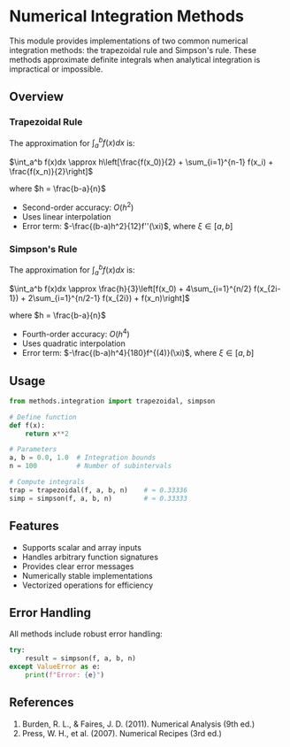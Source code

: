 # Numerical Integration Methods

This module provides implementations of two common numerical integration methods: the trapezoidal rule and Simpson's rule. These methods approximate definite integrals when analytical integration is impractical or impossible.

## Overview

### Trapezoidal Rule
The approximation for $\int_a^b f(x)dx$ is:

$\int_a^b f(x)dx \approx h\left[\frac{f(x_0)}{2} + \sum_{i=1}^{n-1} f(x_i) + \frac{f(x_n)}{2}\right]$

where $h = \frac{b-a}{n}$

- Second-order accuracy: $O(h^2)$
- Uses linear interpolation
- Error term: $-\frac{(b-a)h^2}{12}f''(\xi)$, where $\xi \in [a,b]$

### Simpson's Rule
The approximation for $\int_a^b f(x)dx$ is:

$\int_a^b f(x)dx \approx \frac{h}{3}\left[f(x_0) + 4\sum_{i=1}^{n/2} f(x_{2i-1}) + 2\sum_{i=1}^{n/2-1} f(x_{2i}) + f(x_n)\right]$

where $h = \frac{b-a}{n}$

- Fourth-order accuracy: $O(h^4)$
- Uses quadratic interpolation
- Error term: $-\frac{(b-a)h^4}{180}f^{(4)}(\xi)$, where $\xi \in [a,b]$

## Usage

```python
from methods.integration import trapezoidal, simpson

# Define function
def f(x):
    return x**2

# Parameters
a, b = 0.0, 1.0  # Integration bounds
n = 100          # Number of subintervals

# Compute integrals
trap = trapezoidal(f, a, b, n)    # ≈ 0.33336
simp = simpson(f, a, b, n)        # ≈ 0.33333
```

## Features

- Supports scalar and array inputs
- Handles arbitrary function signatures
- Provides clear error messages
- Numerically stable implementations
- Vectorized operations for efficiency

## Error Handling

All methods include robust error handling:
```python
try:
    result = simpson(f, a, b, n)
except ValueError as e:
    print(f"Error: {e}")
```

## References

1. Burden, R. L., & Faires, J. D. (2011). Numerical Analysis (9th ed.)
2. Press, W. H., et al. (2007). Numerical Recipes (3rd ed.)
